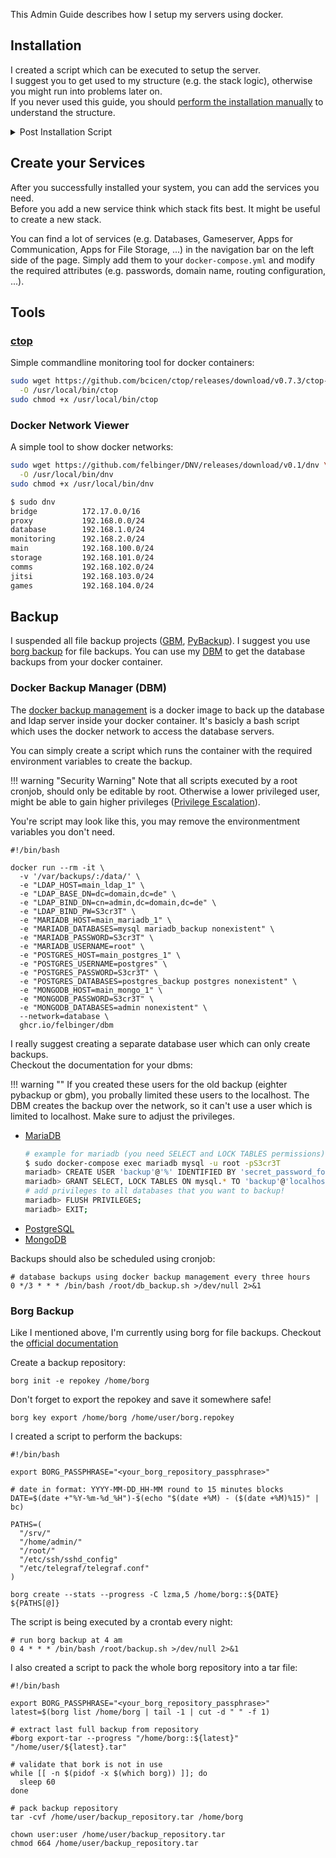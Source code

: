 This Admin Guide describes how I setup my servers using docker.

## Installation

I created a script which can be executed to setup the server.  
I suggest you to get used to my structure (e.g. the stack logic), otherwise you might run into problems later on.  
If you never used this guide, you should [perform the installation manually](./installation/) to understand the structure.

<details>
  <summary>Post Installation Script</summary>

<br>
You can basicly skip most of the installation section, but there are some exceptions.

<ul>
  <li>
  First you should create all user accounts, and ensure that everyone is able to authenticate using public key authentication.
  </li>
  <li>
  You can add the users in the configuration section of the `postinstall.sh` to give them the groups, aliases, ... After you are sure that you can connect to the server you should secure your ssh server (e.g. disallow authentication using passwords, root login, ...).  
  </li>

  <li>
  If you want to change your hostname to something cooler than the name your hoster assigned you (this is not required, I do it to improve the identification process of the server, that I'm connected to).  
  </li>

  <li>
  You also need to setup your dns records, consider to change the name servers to cloudflare if you have trouble with the dns challenge for wildcard certificate later on.
  </li>
</ul>

```
curl -fsSL https://raw.githubusercontent.com/felbinger/AdminGuide/master/postinstall.sh | sudo bash
```

Checkout the <a href="/AdminGuide/installation/postinstall/">demo of the postinstall script</a>.

</details>

## Create your Services

After you successfully installed your system, you can add the services you need.  
Before you add a new service think which stack fits best. It might be useful to create a new stack.

You can find a lot of services (e.g. Databases, Gameserver, Apps for Communication, Apps for File Storage, ...) in the navigation bar on the left side of the page.
Simply add them to your `docker-compose.yml` and modify the required attributes (e.g. passwords, domain name, routing configuration, ...).

## Tools

### [ctop](https://ctop.sh/)

Simple commandline monitoring tool for docker containers:

```bash
sudo wget https://github.com/bcicen/ctop/releases/download/v0.7.3/ctop-0.7.3-linux-amd64 \
  -O /usr/local/bin/ctop
sudo chmod +x /usr/local/bin/ctop
```

### Docker Network Viewer

A simple tool to show docker networks:

```bash
sudo wget https://github.com/felbinger/DNV/releases/download/v0.1/dnv \
  -O /usr/local/bin/dnv
sudo chmod +x /usr/local/bin/dnv
```

```sh
$ sudo dnv
bridge			172.17.0.0/16
proxy			192.168.0.0/24
database		192.168.1.0/24
monitoring		192.168.2.0/24
main			192.168.100.0/24
storage			192.168.101.0/24
comms			192.168.102.0/24
jitsi			192.168.103.0/24
games			192.168.104.0/24
```

## Backup

I suspended all file backup projects ([GBM](https://github.com/felbinger/GBM), [PyBackup](https://github.com/felbinger/PyBackup)). 
I suggest you use [borg backup](https://borgbackup.readthedocs.io/en/stable/) for file backups. You can use my [DBM](https://github.com/felbinger/dbm) to get the database backups from your docker container.

### Docker Backup Manager (DBM)
The [docker backup management](https://github.com/felbinger/dbm) is a docker image to back up the database and ldap server inside your docker container. 
It's basicly a bash script which uses the docker network to access the database servers.  

You can simply create a script which runs the container with the required environment variables to create the backup.  

!!! warning "Security Warning"
    Note that all scripts executed by a root cronjob, should only be editable by root. Otherwise a lower privileged user, might be able to gain higher privileges ([Privilege Escalation](https://en.wikipedia.org/wiki/Privilege_escalation)).  

You're script may look like this, you may remove the environmentment variables you don't need.  

```shell
#!/bin/bash

docker run --rm -it \
  -v '/var/backups/:/data/' \
  -e "LDAP_HOST=main_ldap_1" \
  -e "LDAP_BASE_DN=dc=domain,dc=de" \
  -e "LDAP_BIND_DN=cn=admin,dc=domain,dc=de" \
  -e "LDAP_BIND_PW=S3cr3T" \
  -e "MARIADB_HOST=main_mariadb_1" \
  -e "MARIADB_DATABASES=mysql mariadb_backup nonexistent" \
  -e "MARIADB_PASSWORD=S3cr3T" \
  -e "MARIADB_USERNAME=root" \
  -e "POSTGRES_HOST=main_postgres_1" \
  -e "POSTGRES_USERNAME=postgres" \
  -e "POSTGRES_PASSWORD=S3cr3T" \
  -e "POSTGRES_DATABASES=postgres_backup postgres nonexistent" \
  -e "MONGODB_HOST=main_mongo_1" \
  -e "MONGODB_PASSWORD=S3cr3T" \
  -e "MONGODB_DATABASES=admin nonexistent" \
  --network=database \
  ghcr.io/felbinger/dbm
```

I really suggest creating a separate database user which can only create backups.  
Checkout the documentation for your dbms:

!!! warning ""
    If you created these users for the old backup (eighter pybackup or gbm), you probally limited these users to the localhost. 
    The DBM creates the backup over the network, so it can't use a user which is limited to localhost. Make sure to adjust the privileges.

- [MariaDB](https://mariadb.com/kb/en/create-user/)
  ```bash
  # example for mariadb (you need SELECT and LOCK TABLES permissions)
  $ sudo docker-compose exec mariadb mysql -u root -pS3cr3T
  mariadb> CREATE USER 'backup'@'%' IDENTIFIED BY 'secret_password_for_backup_user';
  mariadb> GRANT SELECT, LOCK TABLES ON mysql.* TO 'backup'@'localhost';
  # add privileges to all databases that you want to backup!
  mariadb> FLUSH PRIVILEGES;
  mariadb> EXIT;
  ```
- [PostgreSQL](https://www.postgresql.org/docs/8.0/sql-createuser.html)
- [MongoDB](https://docs.mongodb.com/manual/reference/method/db.createUser/)

Backups should also be scheduled using cronjob:
```
# database backups using docker backup management every three hours
0 */3 * * * /bin/bash /root/db_backup.sh >/dev/null 2>&1
```

### Borg Backup
Like I mentioned above, I'm currently using borg for file backups. Checkout the [official documentation](https://borgbackup.readthedocs.io/en/stable/#easy-to-use)

Create a backup repository:
```shell
borg init -e repokey /home/borg
```

Don't forget to export the repokey and save it somewhere safe!
```shell
borg key export /home/borg /home/user/borg.repokey
```

I created a script to perform the backups:
```shell
#!/bin/bash

export BORG_PASSPHRASE="<your_borg_repository_passphrase>"

# date in format: YYYY-MM-DD_HH-MM round to 15 minutes blocks
DATE=$(date +"%Y-%m-%d_%H")-$(echo "$(date +%M) - ($(date +%M)%15)" | bc)

PATHS=(
  "/srv/"
  "/home/admin/"
  "/root/"
  "/etc/ssh/sshd_config"
  "/etc/telegraf/telegraf.conf"
)

borg create --stats --progress -C lzma,5 /home/borg::${DATE} ${PATHS[@]}
```

The script is being executed by a crontab every night:
```
# run borg backup at 4 am
0 4 * * * /bin/bash /root/backup.sh >/dev/null 2>&1
```

I also created a script to pack the whole borg repository into a tar file:
```shell
#!/bin/bash

export BORG_PASSPHRASE="<your_borg_repository_passphrase>"
latest=$(borg list /home/borg | tail -1 | cut -d " " -f 1)

# extract last full backup from repository
#borg export-tar --progress "/home/borg::${latest}" "/home/user/${latest}.tar"

# validate that bork is not in use
while [[ -n $(pidof -x $(which borg)) ]]; do
  sleep 60
done

# pack backup repository
tar -cvf /home/user/backup_repository.tar /home/borg

chown user:user /home/user/backup_repository.tar
chmod 664 /home/user/backup_repository.tar
```
